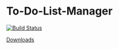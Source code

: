 To-Do-List-Manager
==================
[![Build Status](https://travis-ci.org/computerfr33k/To-Do-List-Manager.png?branch=master)](https://travis-ci.org/computerfr33k/To-Do-List-Manager)

[Downloads](https://github.com/computerfr33k/To-Do-List-Manager/releases/latest)
